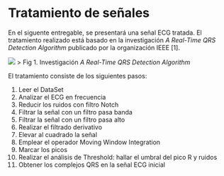 # Tratamiento de señales

En el siguente entregable, se presentará una señal ECG tratada. El tratamiento realizado está basado en la investigación *A Real-Time QRS Detection Algorithm* publicado por la organización IEEE [1].

![](https://github.com/RosauraAstete/Equipo9.github.io/blob/main/ISB/Laboratorios/8.%20Tratamiento%20de%20la%20se%C3%B1al%20ECG/Archivos/paper.PNG)
                                           > Fig 1. Investigación *A Real-Time QRS Detection Algorithm*

El tratamiento consiste de los siguientes pasos:
1.  Leer el DataSet
2.  Analizar el ECG en frecuencia
3. Reducir los ruidos con filtro Notch
4. Filtrar la señal con un filtro pasa banda
5. Filtrar la señal con un filtro pasa alto
6. Realizar el filtrado derivativo
7. Elevar al cuadrado la señal
8. Emplear el operador Moving Window Integration
9. Marcar los picos
10. Realizar el análisis de Threshold: hallar el umbral del pico R y ruidos
11. Obtener los complejos QRS en la señal ECG inicial
